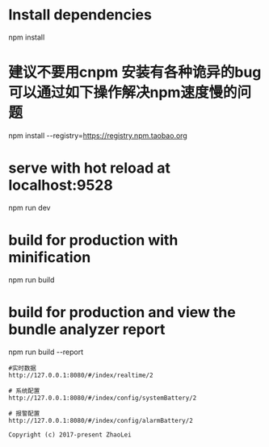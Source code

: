 # Install dependencies
npm install

# 建议不要用cnpm  安装有各种诡异的bug 可以通过如下操作解决npm速度慢的问题
npm install --registry=https://registry.npm.taobao.org

# serve with hot reload at localhost:9528
npm run dev

# build for production with minification
npm run build

# build for production and view the bundle analyzer report
npm run build --report
```
#实时数据
http://127.0.0.1:8080/#/index/realtime/2

# 系统配置
http://127.0.0.1:8080/#/index/config/systemBattery/2

# 报警配置
http://127.0.0.1:8080/#/index/config/alarmBattery/2

Copyright (c) 2017-present ZhaoLei
